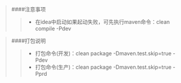 > ####注意事项
>> * 在idea中启动如果起动失败，可先执行maven命令：clean compile -Pdev

> ####打包说明
>> * 打包命令(开发)：clean package -Dmaven.test.skip=true -Pdev
>> * 打包命令(生产)：clean package -Dmaven.test.skip=true -Pprd